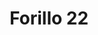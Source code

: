 ---
title: 'Forillo 22'
description: ''
credit: 'Place Holder'
style: ''
project: 'Forillo'
type: 'photo'
pathToImage: '/gallery/forillo/forillo-22.jpg'
alt: 'Forillo 22'
width: 2160
height: 2878
priority: 2
...